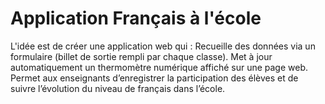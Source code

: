 # Application Français à l'école
L'idée est de créer une application web qui : Recueille des données via un formulaire (billet de sortie rempli par chaque classe). Met à jour automatiquement un thermomètre numérique affiché sur une page web. Permet aux enseignants d’enregistrer la participation des élèves et de suivre l’évolution du niveau de français dans l’école.
